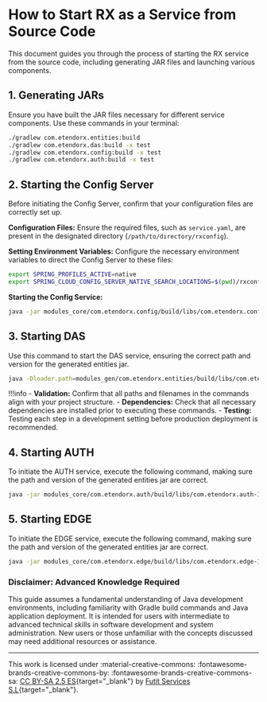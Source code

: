 # How to Start RX as a Service from Source Code

This document guides you through the process of starting the RX service from the source code, including generating JAR files and launching various components.

## 1. Generating JARs

Ensure you have built the JAR files necessary for different service components. Use these commands in your terminal:

```bash
./gradlew com.etendorx.entities:build 
./gradlew com.etendorx.das:build -x test
./gradlew com.etendorx.config:build -x test
./gradlew com.etendorx.auth:build -x test
```

## 2. Starting the Config Server

Before initiating the Config Server, confirm that your configuration files are correctly set up.

**Configuration Files:**
Ensure the required files, such as `service.yaml`, are present in the designated directory (`/path/to/directory/rxconfig`).

**Setting Environment Variables:**
Configure the necessary environment variables to direct the Config Server to these files:

```bash
export SPRING_PROFILES_ACTIVE=native
export SPRING_CLOUD_CONFIG_SERVER_NATIVE_SEARCH_LOCATIONS=$(pwd)/rxconfig
```

**Starting the Config Service:**

```bash
java -jar modules_core/com.etendorx.config/build/libs/com.etendorx.config-1.1.0.jar
```

## 3. Starting DAS

Use this command to start the DAS service, ensuring the correct path and version for the generated entities jar.

```bash
java -Dloader.path=modules_gen/com.etendorx.entities/build/libs/com.etendorx.entities-1.1.0-plain.jar -jar modules_core/com.etendorx.das/build/libs/com.etendorx.das-1.1.0.jar
```

!!!info
    - **Validation:** Confirm that all paths and filenames in the commands align with your project structure.
    - **Dependencies:** Check that all necessary dependencies are installed prior to executing these commands.
    - **Testing:** Testing each step in a development setting before production deployment is recommended.

## 4. Starting AUTH

To initiate the AUTH service, execute the following command, making sure the path and version of the generated entities jar are correct.

```bash
java -jar modules_core/com.etendorx.auth/build/libs/com.etendorx.auth-1.1.0.jar
```

## 5. Starting EDGE

To initiate the EDGE service, execute the following command, making sure the path and version of the generated entities jar are correct.

```bash
java -jar modules_core/com.etendorx.edge/build/libs/com.etendorx.edge-1.1.0.jar
```

### Disclaimer: Advanced Knowledge Required

This guide assumes a fundamental understanding of Java development environments, including familiarity with Gradle build commands and Java application deployment. It is intended for users with intermediate to advanced technical skills in software development and system administration. New users or those unfamiliar with the concepts discussed may need additional resources or assistance. 

---
This work is licensed under :material-creative-commons: :fontawesome-brands-creative-commons-by: :fontawesome-brands-creative-commons-sa: [ CC BY-SA 2.5 ES](https://creativecommons.org/licenses/by-sa/2.5/es/){target="_blank"} by [Futit Services S.L](https://etendo.software){target="_blank"}.

